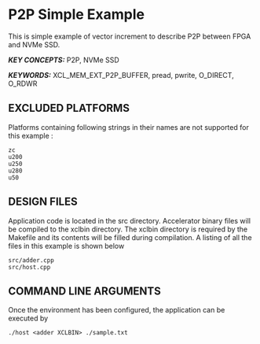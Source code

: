 P2P Simple Example
======================

This is simple example of vector increment to describe P2P between FPGA and NVMe SSD.

***KEY CONCEPTS:*** P2P, NVMe SSD

***KEYWORDS:*** XCL_MEM_EXT_P2P_BUFFER, pread, pwrite, O_DIRECT, O_RDWR

## EXCLUDED PLATFORMS
Platforms containing following strings in their names are not supported for this example :
```
zc
u200
u250
u280
u50
```

##  DESIGN FILES
Application code is located in the src directory. Accelerator binary files will be compiled to the xclbin directory. The xclbin directory is required by the Makefile and its contents will be filled during compilation. A listing of all the files in this example is shown below

```
src/adder.cpp
src/host.cpp
```

##  COMMAND LINE ARGUMENTS
Once the environment has been configured, the application can be executed by
```
./host <adder XCLBIN> ./sample.txt
```

